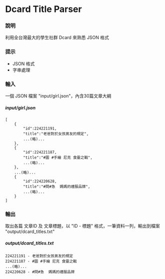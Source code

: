 # Dcard Title Parser

### 說明
利用全台灣最大的學生社群 Dcard 來熟悉 JSON 格式

### 提示
* JSON 格式
* 字串處理

### 輸入
一個 JSON 檔案 "input/girl.json"，內含30篇文章大綱

##### input/girl.json
```
[  
    {  
        "id":224221191,
        "title":"老爸對於女孩男友的規定",
        ...(略)...
    },
    {  
        "id":224221187,
        "title":"#圖 #手繪 尼克 食靈之戰",
    	...(略)...
    },
    ...(略)...
    {  
        "id":224220628,
        "title":"#問#急  媽媽的禮服品牌",
        ...(略)...
    }
]
```

### 輸出
取出各篇 文章ID 及 文章標題，以 "ID - 標題" 格式，一筆資料一列，輸出到檔案 "output/dcard_titles.txt"

##### output/dcard_titles.txt
```
224221191 - 老爸對於女孩男友的規定
224221187 - #圖 #手繪 尼克 食靈之戰
...(略)...
224220628 - #問#急  媽媽的禮服品牌
```
